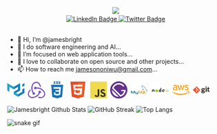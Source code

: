 <div id="header" align="center">
  <img src="https://media.giphy.com/media/M9gbBd9nbDrOTu1Mqx/giphy.gif" width="100"/>
<div id="badges">
  <a href="https://www.linkedin.com/in/james-ononiwu-4719519a/">
    <img src="https://img.shields.io/badge/LinkedIn-blue?style=for-the-badge&logo=linkedin&logoColor=white" alt="LinkedIn Badge"/>
  </a>
  <a href="https://twitter.com/james_ononiwu">
    <img src="https://img.shields.io/badge/Twitter-blue?style=for-the-badge&logo=twitter&logoColor=white" alt="Twitter Badge"/>
  </a>
</div>
<img src="https://komarev.com/ghpvc/?username=jamesbright&style=flat-square&color=blue" alt=""/>
</div>

- 👋 Hi, I’m @jamesbright
- 👀 I do software engineering and AI...
- 🌱 I’m focused on web application tools...
- 💞️ I love to collaborate on open source and other projects...
- 📫 How to reach me jamesononiwu@gmail.com...

<div>
      <img src="https://github.com/devicons/devicon/blob/master/icons/materialui/materialui-original.svg" title="Material UI" alt="Material UI" width="40" height="40"/>&nbsp;
  <img src="https://github.com/devicons/devicon/blob/master/icons/redux/redux-original.svg" title="Redux" alt="Redux " width="40" height="40"/>&nbsp;
  <img src="https://github.com/devicons/devicon/blob/master/icons/css3/css3-plain-wordmark.svg"  title="CSS3" alt="CSS" width="40" height="40"/>&nbsp;
  <img src="https://github.com/devicons/devicon/blob/master/icons/html5/html5-original.svg" title="HTML5" alt="HTML" width="40" height="40"/>&nbsp;
  <img src="https://github.com/devicons/devicon/blob/master/icons/javascript/javascript-original.svg" title="JavaScript" alt="JavaScript" width="40" height="40"/>&nbsp;
  <img src="https://github.com/devicons/devicon/blob/master/icons/gatsby/gatsby-original.svg" title="Gatsby"  alt="Gatsby" width="40" height="40"/>&nbsp;
  <img src="https://github.com/devicons/devicon/blob/master/icons/mysql/mysql-original-wordmark.svg" title="MySQL"  alt="MySQL" width="40" height="40"/>&nbsp;
  <img src="https://github.com/devicons/devicon/blob/master/icons/nodejs/nodejs-original-wordmark.svg" title="NodeJS" alt="NodeJS" width="40" height="40"/>&nbsp;
  <img src="https://github.com/devicons/devicon/blob/master/icons/amazonwebservices/amazonwebservices-plain-wordmark.svg" title="AWS" alt="AWS" width="40" height="40"/>&nbsp;
  <img src="https://github.com/devicons/devicon/blob/master/icons/git/git-original-wordmark.svg" title="Git" **alt="Git" width="40" height="40"/>
</div>

![Jamesbright Github Stats](https://github-readme-stats.vercel.app/api?username=jamesbright&show_icons=true&theme=radical)
![GitHub Streak](http://github-readme-streak-stats.herokuapp.com?user=jamesbright&theme=ocean-dark)
![Top Langs](https://github-readme-stats.vercel.app/api/top-langs/?username=jamesbright&hide_progress=true&langs_count=10&theme=radical)

![snake gif](https://github.com/jamebright/jamebright/blob/output/github-contribution-grid-snake.gif)

<!---
jamesbright/jamesbright is a ✨ special ✨ repository because its `README.md` (this file) appears on your GitHub profile.
You can click the Preview link to take a look at your changes.
--->

